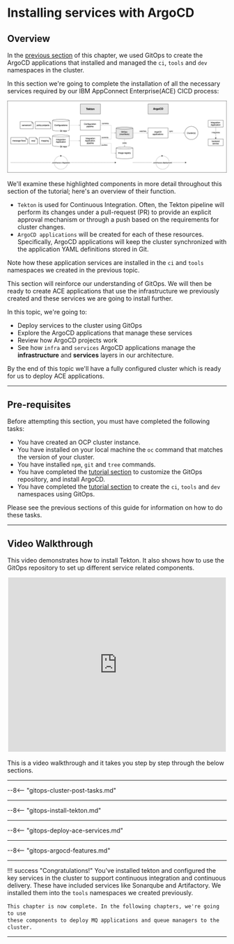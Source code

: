 # Installing services with ArgoCD

<!--- cSpell:ignore Progesssing Artificatory resyncs rolebindings configmaps CICD qube cntk autoplay allowfullscreen webkitallowfullscreen msallowfullscreen Walkthrough walkthrough-->

## Overview

In the [previous section](gitops-config.md) of this chapter, we used GitOps to
create the ArgoCD applications that installed and managed the `ci`, `tools` and
`dev` namespaces in the cluster.

In this section we're going to complete the installation of all the necessary
services required by our IBM AppConnect Enterprise(ACE) CICD process:

![cluster-tech](./images/ace-cicd1.drawio.png)

We'll examine these highlighted components in more detail throughout this
section of the tutorial; here's an overview of their function.

* `Tekton` is used for Continuous Integration. Often, the Tekton pipeline will
  perform its changes under a pull-request (PR) to provide an explicit approval
  mechanism or through a push based on the requirements for cluster changes.
* `ArgoCD applications` will be created for each of these resources.
  Specifically, ArgoCD applications will keep the cluster synchronized with the
  application YAML definitions stored in Git.

Note how these application services are installed in the `ci` and `tools`
namespaces we created in the previous topic.

This section will reinforce our understanding of GitOps. We will then be ready
to create ACE applications that use the infrastructure we
previously created and these services we are going to install further.

In this topic, we're going to:

* Deploy services to the cluster using GitOps
* Explore the ArgoCD applications that manage these services
* Review how ArgoCD projects work
* See how `infra` and `services` ArgoCD applications manage the
  **infrastructure** and **services** layers in our architecture.

By the end of this topic we'll have a fully configured cluster which is ready
for us to deploy ACE applications.

---

## Pre-requisites

Before attempting this section, you must have completed the following tasks:

- You have created an OCP cluster instance.
- You have installed on your local machine the `oc` command that matches the
  version of your cluster.
- You have installed `npm`, `git` and `tree` commands.
- You have completed the [tutorial section](gitops-tekton-argocd.md) to customize the GitOps repository,
  and install ArgoCD.
- You have completed the [tutorial section](gitops-config.md) to create the `ci`, `tools` and `dev`
  namespaces using GitOps.

Please see the previous sections of this guide for information on how to do
these tasks.

---

## Video Walkthrough

This video demonstrates how to install Tekton. It also shows how to use the
GitOps repository to set up different service related components.

<div align="center"><iframe src="https://ibm.ent.box.com/embed/s/hgabk92a5c0un9yfm05ei7oth0itjwq4?sortColumn=date&view=list" width="500" height="400" frameborder="0" allowfullscreen webkitallowfullscreen msallowfullscreen></iframe></div>

This is a video walkthrough and it takes you step by step through the below sections.

---

--8<-- "gitops-cluster-post-tasks.md"

---

--8<-- "gitops-install-tekton.md"

---

--8<-- "gitops-deploy-ace-services.md"

---

--8<-- "gitops-argocd-features.md"

---

!!! success "Congratulations!"
    You've installed tekton and configured the key services in the
    cluster to support continuous integration and continuous delivery. These have
    included services like Sonarqube and Artifactory. We installed them into the `tools`
    namespaces we created previously.

    This chapter is now complete. In the following chapters, we're going to use
    these components to deploy MQ applications and queue managers to the cluster.

---
